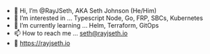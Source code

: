 - 👋 Hi, I’m @RayJSeth, AKA Seth Johnson (He/Him)
- 👀 I’m interested in ... Typescript Node, Go, FRP, SBCs, Kubernetes
- 🌱 I’m currently learning ... Helm, Terraform, GitOps
- 📫 How to reach me ... seth@rayjseth.io
- 🌙 https://rayjseth.io
